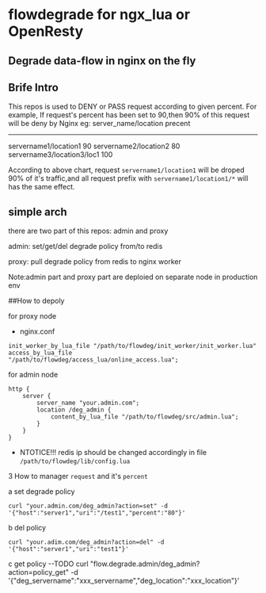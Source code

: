 flowdegrade for ngx_lua or OpenResty
====================================

## Degrade data-flow in nginx on the fly

## Brife Intro 

This repos is used to DENY or PASS request according to given percent.
For example, If request's percent has been set to 90,then 90% of this request will be deny by Nginx 
eg:
server_name/location 		precent
---------------------		-------	
servername1/location1		90
servername2/location2		80
servername3/location3/loc1	100

According to above chart, request `servername1/location1` will be droped 90% of it's traffic,and all request prefix with `servername1/location1/*` will has the same effect. 


## simple arch 

  there are two part of this repos: admin and proxy

  admin:  set/get/del degrade policy from/to redis    

  proxy:  pull degrade policy from redis to nginx worker 

  Note:admin part and proxy part are deploied on separate node in production env




##How to depoly

for proxy node
* nginx.conf 

```
init_worker_by_lua_file "/path/to/flowdeg/init_worker/init_worker.lua"  
access_by_lua_file     "/path/to/flowdeg/access_lua/online_access.lua";
```

for admin node
```
http {
	server {
		server_name "your.admin.com";
		location /deg_admin {
			content_by_lua_file "/path/to/flowdeg/src/admin.lua";
		}
	}
}
```

* NTOTICE!!!
 redis ip should be changed accordingly in file    `/path/to/flowdeg/lib/config.lua`



3 How to manager `request` and it's `percent`

 a  set degrade policy

    curl "your.admin.com/deg_admin?action=set" -d '{"host":"server1","uri":"/test1","percent":"80"}' 


 b  del policy

    curl "your.adim.com/deg_admin?action=del" -d '{"host":"server1","uri":"test1"}'

 c  get policy
 	--TODO 
    curl "flow.degrade.admin/deg_admin?action=policy_get" -d '{"deg_servername":"xxx_servername","deg_location":"xxx_location"}'

